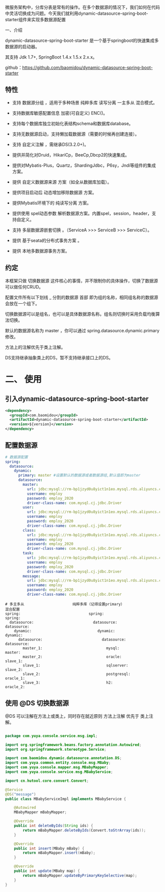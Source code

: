 微服务架构中，分库分表是常有的操作。在多个数据源的情况下，我们如何在代码中灵活切换成为问题。今天我们就利用dynamic-datasource-spring-boot-starter组件来实现多数据源配置

一、介绍

dynamic-datasource-spring-boot-starter 是一个基于springboot的快速集成多数据源的启动器。

其支持 Jdk 1.7+, SpringBoot 1.4.x 1.5.x 2.x.x。

github：https://github.com/baomidou/dynamic-datasource-spring-boot-starter

## 特性

* 支持 数据源分组 ，适用于多种场景 纯粹多库 读写分离 一主多从 混合模式。

* 支持数据库敏感配置信息 加密(可自定义) ENC()。

* 支持每个数据库独立初始化表结构schema和数据库database。

* 支持无数据源启动，支持懒加载数据源（需要的时候再创建连接）。

* 支持 自定义注解 ，需继承DS(3.2.0+)。

* 提供并简化对Druid，HikariCp，BeeCp,Dbcp2的快速集成。

* 提供对Mybatis-Plus，Quartz，ShardingJdbc，P6sy，Jndi等组件的集成方案。

* 提供 自定义数据源来源 方案（如全从数据库加载）。

* 提供项目启动后 动态增加移除数据源 方案。

* 提供Mybatis环境下的 纯读写分离 方案。

* 提供使用 spel动态参数 解析数据源方案。内置spel，session，header，支持自定义。

* 支持 多层数据源嵌套切换 。（ServiceA >>> ServiceB >>> ServiceC）。

* 提供 基于seata的分布式事务方案 。

* 提供 本地多数据源事务方案。

## 约定

本框架只做 切换数据源 这件核心的事情，并不限制你的具体操作，切换了数据源可以做任何CRUD。

配置文件所有以下划线 _ 分割的数据源 首部 即为组的名称，相同组名称的数据源会放在一个组下。

切换数据源可以是组名，也可以是具体数据源名称。组名则切换时采用负载均衡算法切换。

默认的数据源名称为 master ，你可以通过 spring.datasource.dynamic.primary 修改。

方法上的注解优先于类上注解。

DS支持继承抽象类上的DS，暂不支持继承接口上的DS。

# 二、 使用


## 引入dynamic-datasource-spring-boot-starter
```xml
<dependency>
  <groupId>com.baomidou</groupId>
  <artifactId>dynamic-datasource-spring-boot-starter</artifactId>
  <version>${version}</version>
</dependency>
```

## 配置数据源

```yml
# 数据源配置
spring:
  datasource:
    dynamic:
      primary: master #设置默认的数据源或者数据源组,默认值即为master
      datasource:
        master:
          url: jdbc:mysql://rm-bp1jzyd0u8yict1n1eo.mysql.rds.aliyuncs.com:3306/test_qlm_biz?useUnicode=true&characterEncoding=utf8&zeroDateTimeBehavior=convertToNull&useSSL=true&serverTimezone=GMT%2B8&allowMultiQueries=true
          username: employ
          password: employ_2020
          driver-class-name: com.mysql.cj.jdbc.Driver
        user:
          url: jdbc:mysql://rm-bp1jzyd0u8yict1n1eo.mysql.rds.aliyuncs.com:3306/test_qlm_user?useUnicode=true&characterEncoding=utf8&zeroDateTimeBehavior=convertToNull&useSSL=true&serverTimezone=GMT%2B8&allowMultiQueries=true
          username: employ
          password: employ_2020
          driver-class-name: com.mysql.cj.jdbc.Driver
        class:
          url: jdbc:mysql://rm-bp1jzyd0u8yict1n1eo.mysql.rds.aliyuncs.com:3306/test_qlm_class?useUnicode=true&characterEncoding=utf8&zeroDateTimeBehavior=convertToNull&useSSL=true&serverTimezone=GMT%2B8&allowMultiQueries=true
          username: employ
          password: employ_2020
          driver-class-name: com.mysql.cj.jdbc.Driver
        task:
          url: jdbc:mysql://rm-bp1jzyd0u8yict1n1eo.mysql.rds.aliyuncs.com:3306/test_qlm_task?useUnicode=true&characterEncoding=utf8&zeroDateTimeBehavior=convertToNull&useSSL=true&serverTimezone=GMT%2B8&allowMultiQueries=true
          username: employ
          password: employ_2020
          driver-class-name: com.mysql.cj.jdbc.Driver
        message:
          url: jdbc:mysql://rm-bp1jzyd0u8yict1n1eo.mysql.rds.aliyuncs.com:3306/test_qlm_message?useUnicode=true&characterEncoding=utf8&zeroDateTimeBehavior=convertToNull&useSSL=true&serverTimezone=GMT%2B8&allowMultiQueries=true
          username: employ
          password: employ_2020
          driver-class-name: com.mysql.cj.jdbc.Driver

```

```      
# 多主多从                      纯粹多库（记得设置primary）                   混合配置
spring:                               spring:                               spring:
  datasource:                           datasource:                           datasource:
    dynamic:                              dynamic:                              dynamic:
      datasource:                           datasource:                           datasource:
        master_1:                             mysql:                                master:
        master_2:                             oracle:                               slave_1:
        slave_1:                              sqlserver:                            slave_2:
        slave_2:                              postgresql:                           oracle_1:
        slave_3:                              h2:                                   oracle_2:
```

## 使用 @DS 切换数据源

@DS 可以注解在方法上或类上，同时存在就近原则 方法上注解 优先于 类上注解。

```java

package com.yuya.console.service.msg.impl;

import org.springframework.beans.factory.annotation.Autowired;
import org.springframework.stereotype.Service;

import com.baomidou.dynamic.datasource.annotation.DS;
import com.yuya.common.entity.console.msg.MBaby;
import com.yuya.console.mapper.msg.MBabyMapper;
import com.yuya.console.service.msg.MBabyService;

import cn.hutool.core.convert.Convert;

@Service
@DS("message")
public class MBabyServiceImpl implements MBabyService {

	@Autowired
	MBabyMapper mBabyMapper;

	@Override
	public int deleteByIds(String ids) {
		return mBabyMapper.deleteByIds(Convert.toStrArray(ids));
	}

	@Override
	public int insert(MBaby mBaby) {
		return mBabyMapper.insert(mBaby);
	}

	@Override
	public int update(MBaby map) {
		return mBabyMapper.updateByPrimaryKeySelective(map);
	}
}
```
